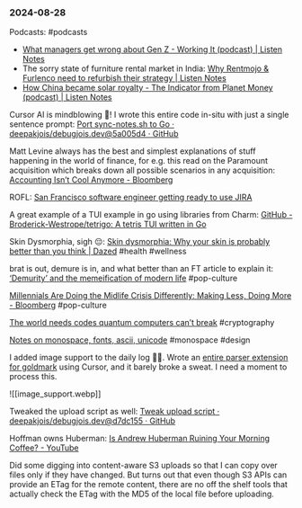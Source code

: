 ### 2024-08-28

Podcasts: #podcasts 
* [What managers get wrong about Gen Z - Working It (podcast) | Listen Notes](https://lnns.co/WY20Uf7dINm)
* The sorry state of furniture rental market in India: [Why Rentmojo & Furlenco need to refurbish their strategy | Listen Notes](https://lnns.co/IRDSdhn_qGr)
* [How China became solar royalty - The Indicator from Planet Money (podcast) | Listen Notes](https://lnns.co/x_Rfq2bpz5A)

Cursor AI is mindblowing 🤯! I wrote this entire code in-situ with just a single sentence prompt: [Port sync-notes.sh to Go · deepakjois/debugjois.dev@5a005d4 · GitHub](https://github.com/deepakjois/debugjois.dev/commit/5a005d490072565514dc13551d19ee8a256ca6b2)

Matt Levine always has the best and simplest explanations of stuff happening in the world of finance, for e.g. this read on the Paramount acquisition which breaks down all possible scenarios in any acquisition: [Accounting Isn’t Cool Anymore - Bloomberg](https://www.bloomberg.com/opinion/articles/2024-08-27/accounting-isn-t-cool-anymore?srnd=undefined&sref=6rqLu4ZS)

ROFL: [San Francisco software engineer getting ready to use JIRA](https://x.com/auchenberg/status/1828511002914402620)

A great example of a TUI example in go using libraries from Charm: [GitHub - Broderick-Westrope/tetrigo: A tetris TUI written in Go](https://github.com/Broderick-Westrope/tetrigo/tree/main)

Skin Dysmorphia, sigh 😔: [Skin dysmorphia: Why your skin is probably better than you think | Dazed](https://www.dazeddigital.com/beauty/article/64392/1/skin-dysmorphia-why-your-skin-is-probably-better-than-you-think-it-is) #health #wellness

brat is out, demure is in, and what better than an FT article to explain it: [‘Demurity’ and the memeification of modern life](https://on.ft.com/3XiXCIu) #pop-culture

[Millennials Are Doing the Midlife Crisis Differently: Making Less, Doing More - Bloomberg](https://www.bloomberg.com/news/articles/2023-02-15/millennials-are-doing-the-midlife-crisis-differently-making-less-doing-more?utm_source=website&utm_medium=share&utm_campaign=copy) #pop-culture 

[The world needs codes quantum computers can’t break](https://www.economist.com/science-and-technology/2024/08/21/the-world-needs-codes-quantum-computers-cant-break) #cryptography

[Notes on monospace, fonts, ascii, unicode](https://wonger.dev/posts/monospace-dump#web) #monospace #design

I added image support to the daily log 🕺🏽. Wrote an [entire parser extension for goldmark](https://github.com/deepakjois/debugjois.dev/blob/7ca9827e9d558499f8bcf4a6427b5e0286e0955c/obsidian_image.go) using Cursor, and it barely broke a sweat. I need a moment to process this.

![[image_support.webp]]

Tweaked the upload script as well: [Tweak upload script · deepakjois/debugjois.dev@d7dc155 · GitHub](https://github.com/deepakjois/debugjois.dev/commit/d7dc155c2aaaef9f799889c3a58ce51fdf23bc95)

Hoffman owns Huberman: [Is Andrew Huberman Ruining Your Morning Coffee? - YouTube](https://www.youtube.com/watch?v=yCJr49GU9yY)

Did some digging into content-aware S3 uploads so that I can copy over files only if they have changed. But turns out that even though S3 APIs can provide an ETag for the remote content, there are no off the shelf tools that actually check the ETag with the MD5 of the local file before uploading.